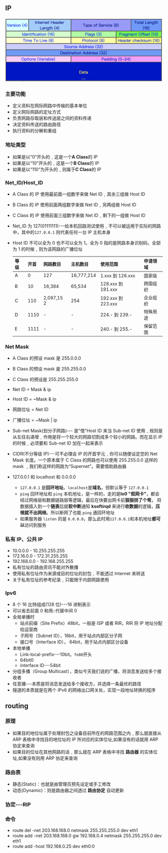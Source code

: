 ## IP

![ipFrame](../assets/network/ipFrame.png)

### 主要功能

- 定义资料在网际网路中传输的基本单位
- 定义网际网路的定址方式
- 负责网路存取层和传送层之间的资料传递
- 决定资料传送的路由路径
- 执行资料的分解和重组

### 地址类型

- 如果是以“0”开头的﹐这是一个**A Class**的 IP
- 如果是以“10”开头的﹐这是一个**B Class**的 IP
- 如果是以“110”为开头的﹐则属于**C Class**的 IP

### Net_ID/Host_ID

- A Class 的 IP 使用最前面一组数字来做 Net ID﹐其余三组做 Host ID
- B Class 的 IP 使用前面两组数字来做 Net ID﹐另两组做 Host ID
- C Class 的 IP 使用前面三组数字来做 Net ID﹐剩下的一组做 Host ID
- Net_ID 为 127(01111111)---给本机回路测试使用﹐不可以被运用于实际的网路中，其中的`127.0.0.1` 则代表任何一台 IP 主机本身
- Host ID 不可以全为 0 也不可以全为 1。全为 0 指的是网路本身识别码，全部为 1 的时候﹐则为该网路的广播位址

  | 等级 | 开首 | 网路数目   | 主机数目   | 使用范围           | 申请领域 |
  | ---- | ---- | ---------- | ---------- | ------------------ | -------- |
  | A    | 0    | 127        | 16,777,214 | 1.xxx 到 126.xxx   | 国家级   |
  | B    | 10   | 16,384     | 65,534     | 128.xxx 到 191.xxx | 跨国组织 |
  | C    | 110  | 2,097,15 2 | 254        | 192.xxx 到 223.xxx | 企业组织 |
  | D    | 1110 | -          | -          | 224.- 到 239.-     | 特殊用途 |
  | E    | 1111 | -          | -          | 240.- 到 255.-     | 保留范围 |

### Net Mask

- A Class 的预设 mask 是 255.0.0.0
- B Class 的预设 mask 是 255.255.0.0
- C Class 的预设是 255.255.255.0
- Net ID = Mask & ip
- Host ID = ~Mask & ip
- 网路位址 = Net ID
- 广播位址 = ~Mask | ip

- Sub-net Mask(划分子网路)--- 是“借”Host ID 来当 Sub-net ID 使用﹐规则是从左往右递增﹐作用是将一个较大的网路切割成多个较小的网路。而在显示 IP 的时候﹐必须要和 Sub-net ID 加在一起来表示
- CIDR(不分等级 IP)---可不必理会 IP 的开首字元﹐你可以随便设定您的 Net Mask 长度。一个原本属于 C Class 的网路也可以使用 255.255.0.0 这样的 mask ﹐我们称这样的网路为“Supernet”。需要借助路由器
- 127.0.0.1 和 localhost 和 0.0.0.0

  - `127.0.0.1` 是**回环地址**。`localhost`是**域名**，但默认等于 `127.0.0.1`
  - `ping` 回环地址和 `ping` 本机地址，是一样的，走的是**lo0 "假网卡"**，都会经过网络层和数据链路层等逻辑，最后在快要出网卡前**狠狠拐了个弯**， 将数据插入到一个**链表**后就**软中断**通知 **ksoftirqd** 来进行**收数据**的逻辑，**压根就不出网络**。所以断网了也能 `ping` 通回环地址
  - 如果服务器 `listen` 的是 `0.0.0.0`，那么此时用`127.0.0.1`和本机地址**都可以**访问到服务

### 私有 IP、公共 IP

- 10.0.0.0 - 10.255.255.255
- 172.16.0.0 - 172.31.255.255
- 192.168.0.0 - 192.168.255.255
- 私有位址的路由资讯不能对外散播
- 使用私有位址作为来源或目的位址的封包﹐不能透过 Internet 来转送
- 关于私有位址的参考纪录﹐只能限于内部网路使用

### Ipv6

- 8 个 16 比特组成(128 位)---16 进制表示
- 可以省去前面 0 和用::代替中间 0
- 全局单播时
  - 站点前缀（Site Prefix）48bit，一般是 ISP 或者 RIR，RIR 将 IP 地址分配给运营商
  - 子网号（Subnet ID），16bit，用于站点内部区分子网
  - 接口号（Interface ID）， 64bit，用于站点内部区分设备
- 本地单播
  - Link-local-prefix---10bit。`fe80`开头
  - 64bit0
  - interface ID---54bit
- 分组多播（Group Multicast），类似今天我们说的广播，将消息发送给多个接收者
- 任意播---本质是将消息发送给多个接收方，并选择一条最优的路径
- 隧道的本质就是在两个 IPv6 的网络出口网关处，实现一段地址转换的程序

## routing

### 原理

- 如果目的地位址属于处理封包之设备目前所在的网路范围之内﹐那么就直接从 ARP 表格中寻找目的地位址的 IP 所对应的实体位址,如果没有的话就用 ARP 协定来查询
- 如果目的位址在其他网路的话﹐那么就在 ARP 表格中寻找 **路由器** 的实体位址,如果没有则用 ARP 协定来查询

### 路由表

- 静态(Static)：也就是由管理员预先设定或手工修改
- 动态(Dynamic)：则是路由器之间透过 **路由协定** 自动更新

### 协定---RIP

### 命令

- route del -net 203.168.168.0 netmask 255.255.255.0 dev eth1
- route add -net 203.168.168.0 gw 192.168.0.4 netmask 255.255.255.0 dev eth1
- route add -host 192.168.0.25 dev eth0:0
